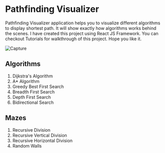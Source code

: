 # Pathfinding Visualizer

Pathfinding Visualizer application helps you to visualize different algorithms to display shortest path. It will show exactly how algorithms works behind the scenes.
I have created this project using React JS Framework. You can checkout Tutorials for walkthrough of this project. Hope you like it.



![Capture](https://user-images.githubusercontent.com/53009599/141803342-3b3387a4-1038-42ce-93ee-341e5ba7776f.JPG)

## Algorithms

1. Dijkstra's Algorithm
2. A* Algorithm
3. Greedy Best First Search
4. Breadth First Search
5. Depth First Search
6. Bidirectional Search

## Mazes

1. Recursive Division
2. Recursive Vertical Division
3. Recursive Horizontal Division
4. Random Walls


